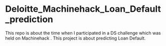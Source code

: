 # Deloitte_Machinehack_Loan_Default_prediction
This repo is about the time when I participated in a DS challenge which was held on Machinehack . This project is about predicting Loan Default. 
